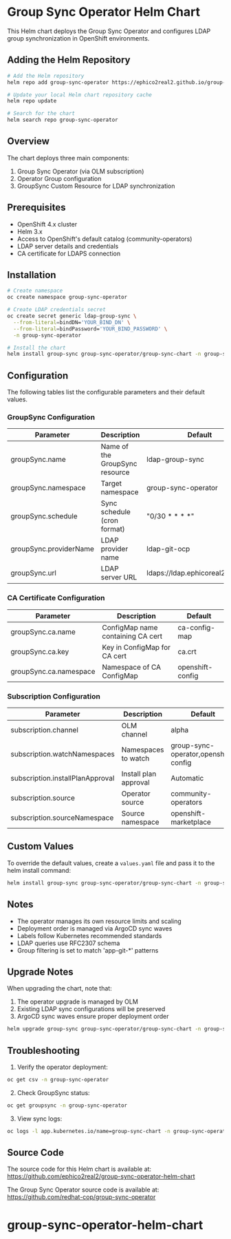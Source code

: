 # Group Sync Operator Helm Chart

This Helm chart deploys the Group Sync Operator and configures LDAP group synchronization in OpenShift environments.

## Adding the Helm Repository

```bash
# Add the Helm repository
helm repo add group-sync-operator https://ephico2real2.github.io/group-sync-operator-helm-chart

# Update your local Helm chart repository cache
helm repo update

# Search for the chart
helm search repo group-sync-operator
```

## Overview

The chart deploys three main components:
1. Group Sync Operator (via OLM subscription)
2. Operator Group configuration
3. GroupSync Custom Resource for LDAP synchronization

## Prerequisites

- OpenShift 4.x cluster
- Helm 3.x
- Access to OpenShift's default catalog (community-operators)
- LDAP server details and credentials
- CA certificate for LDAPS connection

## Installation

```bash
# Create namespace
oc create namespace group-sync-operator

# Create LDAP credentials secret
oc create secret generic ldap-group-sync \
  --from-literal=bindDN='YOUR_BIND_DN' \
  --from-literal=bindPassword='YOUR_BIND_PASSWORD' \
  -n group-sync-operator

# Install the chart
helm install group-sync group-sync-operator/group-sync-chart -n group-sync-operator
```

## Configuration

The following tables list the configurable parameters and their default values.

### GroupSync Configuration

| Parameter | Description | Default |
|-----------|-------------|---------|
| groupSync.name | Name of the GroupSync resource | ldap-group-sync |
| groupSync.namespace | Target namespace | group-sync-operator |
| groupSync.schedule | Sync schedule (cron format) | "0/30 * * * *" |
| groupSync.providerName | LDAP provider name | ldap-git-ocp |
| groupSync.url | LDAP server URL | ldaps://ldap.ephicoreal2.net:636 |

### CA Certificate Configuration

| Parameter | Description | Default |
|-----------|-------------|---------|
| groupSync.ca.name | ConfigMap name containing CA cert | ca-config-map |
| groupSync.ca.key | Key in ConfigMap for CA cert | ca.crt |
| groupSync.ca.namespace | Namespace of CA ConfigMap | openshift-config |

### Subscription Configuration

| Parameter | Description | Default |
|-----------|-------------|---------|
| subscription.channel | OLM channel | alpha |
| subscription.watchNamespaces | Namespaces to watch | group-sync-operator,openshift-config |
| subscription.installPlanApproval | Install plan approval | Automatic |
| subscription.source | Operator source | community-operators |
| subscription.sourceNamespace | Source namespace | openshift-marketplace |

## Custom Values

To override the default values, create a `values.yaml` file and pass it to the helm install command:

```bash
helm install group-sync group-sync-operator/group-sync-chart -n group-sync-operator -f values.yaml
```

## Notes

- The operator manages its own resource limits and scaling
- Deployment order is managed via ArgoCD sync waves
- Labels follow Kubernetes recommended standards
- LDAP queries use RFC2307 schema
- Group filtering is set to match 'app-git-*' patterns

## Upgrade Notes

When upgrading the chart, note that:
1. The operator upgrade is managed by OLM
2. Existing LDAP sync configurations will be preserved
3. ArgoCD sync waves ensure proper deployment order

```bash
helm upgrade group-sync group-sync-operator/group-sync-chart -n group-sync-operator
```

## Troubleshooting

1. Verify the operator deployment:
```bash
oc get csv -n group-sync-operator
```

2. Check GroupSync status:
```bash
oc get groupsync -n group-sync-operator
```

3. View sync logs:
```bash
oc logs -l app.kubernetes.io/name=group-sync-chart -n group-sync-operator
```

## Source Code

The source code for this Helm chart is available at:
https://github.com/ephico2real2/group-sync-operator-helm-chart

The Group Sync Operator source code is available at:
https://github.com/redhat-cop/group-sync-operator

# group-sync-operator-helm-chart
